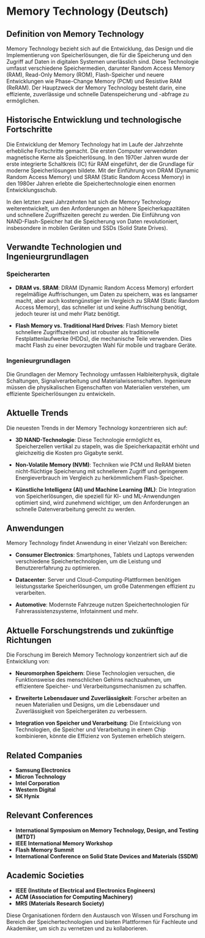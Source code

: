 # Memory Technology (Deutsch)

## Definition von Memory Technology

Memory Technology bezieht sich auf die Entwicklung, das Design und die Implementierung von Speicherlösungen, die für die Speicherung und den Zugriff auf Daten in digitalen Systemen unerlässlich sind. Diese Technologie umfasst verschiedene Speichermedien, darunter Random Access Memory (RAM), Read-Only Memory (ROM), Flash-Speicher und neuere Entwicklungen wie Phase-Change Memory (PCM) und Resistive RAM (ReRAM). Der Hauptzweck der Memory Technology besteht darin, eine effiziente, zuverlässige und schnelle Datenspeicherung und -abfrage zu ermöglichen.

## Historische Entwicklung und technologische Fortschritte

Die Entwicklung der Memory Technology hat im Laufe der Jahrzehnte erhebliche Fortschritte gemacht. Die ersten Computer verwendeten magnetische Kerne als Speicherlösung. In den 1970er Jahren wurde der erste integrierte Schaltkreis (IC) für RAM eingeführt, der die Grundlage für moderne Speicherlösungen bildete. Mit der Einführung von DRAM (Dynamic Random Access Memory) und SRAM (Static Random Access Memory) in den 1980er Jahren erlebte die Speichertechnologie einen enormen Entwicklungsschub.

In den letzten zwei Jahrzehnten hat sich die Memory Technology weiterentwickelt, um den Anforderungen an höhere Speicherkapazitäten und schnellere Zugriffszeiten gerecht zu werden. Die Einführung von NAND-Flash-Speicher hat die Speicherung von Daten revolutioniert, insbesondere in mobilen Geräten und SSDs (Solid State Drives).

## Verwandte Technologien und Ingenieurgrundlagen

### Speicherarten

- **DRAM vs. SRAM**: DRAM (Dynamic Random Access Memory) erfordert regelmäßige Auffrischungen, um Daten zu speichern, was es langsamer macht, aber auch kostengünstiger im Vergleich zu SRAM (Static Random Access Memory), das schneller ist und keine Auffrischung benötigt, jedoch teurer ist und mehr Platz benötigt.
  
- **Flash Memory vs. Traditional Hard Drives**: Flash Memory bietet schnellere Zugriffszeiten und ist robuster als traditionelle Festplattenlaufwerke (HDDs), die mechanische Teile verwenden. Dies macht Flash zu einer bevorzugten Wahl für mobile und tragbare Geräte.

### Ingenieurgrundlagen

Die Grundlagen der Memory Technology umfassen Halbleiterphysik, digitale Schaltungen, Signalverarbeitung und Materialwissenschaften. Ingenieure müssen die physikalischen Eigenschaften von Materialien verstehen, um effiziente Speicherlösungen zu entwickeln.

## Aktuelle Trends

Die neuesten Trends in der Memory Technology konzentrieren sich auf:

- **3D NAND-Technologie**: Diese Technologie ermöglicht es, Speicherzellen vertikal zu stapeln, was die Speicherkapazität erhöht und gleichzeitig die Kosten pro Gigabyte senkt.
  
- **Non-Volatile Memory (NVM)**: Techniken wie PCM und ReRAM bieten nicht-flüchtige Speicherung mit schnellerem Zugriff und geringerem Energieverbrauch im Vergleich zu herkömmlichem Flash-Speicher.

- **Künstliche Intelligenz (AI) und Machine Learning (ML)**: Die Integration von Speicherlösungen, die speziell für KI- und ML-Anwendungen optimiert sind, wird zunehmend wichtiger, um den Anforderungen an schnelle Datenverarbeitung gerecht zu werden.

## Anwendungen

Memory Technology findet Anwendung in einer Vielzahl von Bereichen:

- **Consumer Electronics**: Smartphones, Tablets und Laptops verwenden verschiedene Speichertechnologien, um die Leistung und Benutzererfahrung zu optimieren.
  
- **Datacenter**: Server und Cloud-Computing-Plattformen benötigen leistungsstarke Speicherlösungen, um große Datenmengen effizient zu verarbeiten.

- **Automotive**: Modernste Fahrzeuge nutzen Speichertechnologien für Fahrerassistenzsysteme, Infotainment und mehr.

## Aktuelle Forschungstrends und zukünftige Richtungen

Die Forschung im Bereich Memory Technology konzentriert sich auf die Entwicklung von:

- **Neuromorphen Speichern**: Diese Technologien versuchen, die Funktionsweise des menschlichen Gehirns nachzuahmen, um effizientere Speicher- und Verarbeitungsmechanismen zu schaffen.
  
- **Erweiterte Lebensdauer und Zuverlässigkeit**: Forscher arbeiten an neuen Materialien und Designs, um die Lebensdauer und Zuverlässigkeit von Speichergeräten zu verbessern.

- **Integration von Speicher und Verarbeitung**: Die Entwicklung von Technologien, die Speicher und Verarbeitung in einem Chip kombinieren, könnte die Effizienz von Systemen erheblich steigern.

## Related Companies

- **Samsung Electronics**
- **Micron Technology**
- **Intel Corporation**
- **Western Digital**
- **SK Hynix**

## Relevant Conferences

- **International Symposium on Memory Technology, Design, and Testing (MTDT)**
- **IEEE International Memory Workshop**
- **Flash Memory Summit**
- **International Conference on Solid State Devices and Materials (SSDM)**

## Academic Societies

- **IEEE (Institute of Electrical and Electronics Engineers)**
- **ACM (Association for Computing Machinery)**
- **MRS (Materials Research Society)**

Diese Organisationen fördern den Austausch von Wissen und Forschung im Bereich der Speichertechnologien und bieten Plattformen für Fachleute und Akademiker, um sich zu vernetzen und zu kollaborieren.